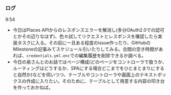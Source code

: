 ### ログ
9:54  
- 今日はPlaces APIからのレスポンスエラーを解消し(多分OAuth2.0での認可とかその辺りなはず)、色々試してリクエストとレスポンスを確認したら実装タスクに入る。その前に一旦ある程度のissue作ったり、GitHubのMilestoneの記事みてスケジュール引いたりしてみる。合間の空き時間があれば、`credentials.yml.enc`での編集履歴を削除できるか調べる。  
- 今日の泉さんとのお話ではページ構成(どのページをコントローラで扱うか、ルーティングはどうするか、SPAにする場合どこまでをひとまとまりにすると自然か)などを伺いつつ、テーブルやコントローラや画面上のテキストボックスの作成に入りたい。そのために、テーブルとして用意する内容の叩き台を作っておかねば。   
